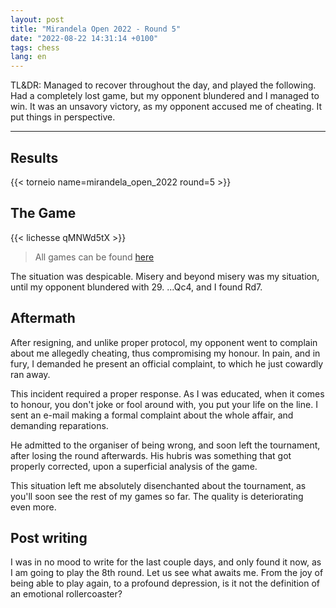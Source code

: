 ```yaml
---
layout: post
title: "Mirandela Open 2022 - Round 5"
date: "2022-08-22 14:31:14 +0100"
tags: chess
lang: en
---
```


TL&DR: Managed to recover throughout the day, and played the following. Had a
completely lost game, but my opponent blundered and I managed to win. It was
an unsavory victory, as my opponent accused me of cheating. It put things in
perspective.

---

## Results

{{< torneio name=mirandela_open_2022 round=5 >}}

## The Game

{{< lichesse qMNWd5tX >}}

> All games can be found [here]({{site.url}}/res/mirandela-open-2022.pgn)

The situation was despicable. Misery and beyond misery was my situation, until
my opponent blundered with 29. ...Qc4, and I found Rd7.


## Aftermath

After resigning, and unlike proper protocol, my opponent went to complain
about me allegedly cheating, thus compromising my honour. In pain, and in
fury, I demanded he present an official complaint, to which he just cowardly
ran away.

This incident required a proper response. As I was educated, when it comes to
honour, you don't joke or fool around with, you put your life on the line. I
sent an e-mail making a formal complaint about the whole affair, and demanding
reparations.

He admitted to the organiser of being wrong, and soon left the tournament,
after losing the round afterwards. His hubris was something that got properly
corrected, upon a superficial analysis of the game.

This situation left me absolutely disenchanted about the tournament, as you'll
soon see the rest of my games so far. The quality is deteriorating even more.

## Post writing

I was in no mood to write for the last couple days, and only found it now, as
I am going to play the 8th round. Let us see what awaits me. From the joy of
being able to play again, to a profound depression, is it not the definition
of an emotional rollercoaster?
